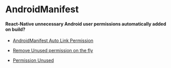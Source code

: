 # AndroidManifest

#### React-Native unnecessary Android user permissions automatically added on build?

- [AndroidManifest Auto Link Permission](https://stackoverflow.com/questions/33728382/react-native-unnecessary-android-user-permissions-automatically-added-on-build)

- [Remove Unused permission on the fly](https://github.com/facebook/react-native/issues/5886#issuecomment-209218936)

- [Permission Unused](https://github.com/facebook/react-native/issues/5886)